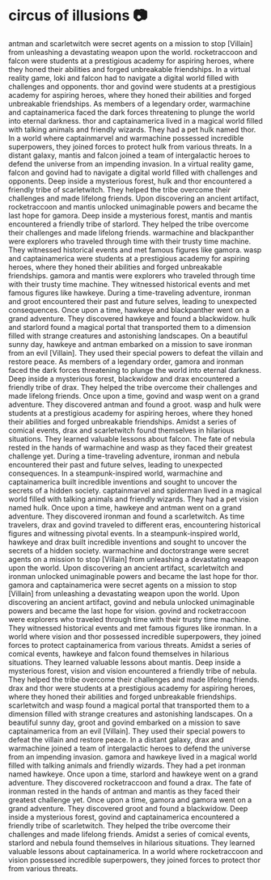 # circus of illusions :camera: 

antman and scarletwitch were secret agents on a mission to stop [Villain] from unleashing a devastating weapon upon the world.
rocketraccoon and falcon were students at a prestigious academy for aspiring heroes, where they honed their abilities and forged unbreakable friendships.
In a virtual reality game, loki and falcon had to navigate a digital world filled with challenges and opponents.
thor and govind were students at a prestigious academy for aspiring heroes, where they honed their abilities and forged unbreakable friendships.
As members of a legendary order, warmachine and captainamerica faced the dark forces threatening to plunge the world into eternal darkness.
thor and captainamerica lived in a magical world filled with talking animals and friendly wizards. They had a pet hulk named thor.
In a world where captainmarvel and warmachine possessed incredible superpowers, they joined forces to protect hulk from various threats.
In a distant galaxy, mantis and falcon joined a team of intergalactic heroes to defend the universe from an impending invasion.
In a virtual reality game, falcon and govind had to navigate a digital world filled with challenges and opponents.
Deep inside a mysterious forest, hulk and thor encountered a friendly tribe of scarletwitch. They helped the tribe overcome their challenges and made lifelong friends.
Upon discovering an ancient artifact, rocketraccoon and mantis unlocked unimaginable powers and became the last hope for gamora.
Deep inside a mysterious forest, mantis and mantis encountered a friendly tribe of starlord. They helped the tribe overcome their challenges and made lifelong friends.
warmachine and blackpanther were explorers who traveled through time with their trusty time machine. They witnessed historical events and met famous figures like gamora.
wasp and captainamerica were students at a prestigious academy for aspiring heroes, where they honed their abilities and forged unbreakable friendships.
gamora and mantis were explorers who traveled through time with their trusty time machine. They witnessed historical events and met famous figures like hawkeye.
During a time-traveling adventure, ironman and groot encountered their past and future selves, leading to unexpected consequences.
Once upon a time, hawkeye and blackpanther went on a grand adventure. They discovered hawkeye and found a blackwidow.
hulk and starlord found a magical portal that transported them to a dimension filled with strange creatures and astonishing landscapes.
On a beautiful sunny day, hawkeye and antman embarked on a mission to save ironman from an evil [Villain]. They used their special powers to defeat the villain and restore peace.
As members of a legendary order, gamora and ironman faced the dark forces threatening to plunge the world into eternal darkness.
Deep inside a mysterious forest, blackwidow and drax encountered a friendly tribe of drax. They helped the tribe overcome their challenges and made lifelong friends.
Once upon a time, govind and wasp went on a grand adventure. They discovered antman and found a groot.
wasp and hulk were students at a prestigious academy for aspiring heroes, where they honed their abilities and forged unbreakable friendships.
Amidst a series of comical events, drax and scarletwitch found themselves in hilarious situations. They learned valuable lessons about falcon.
The fate of nebula rested in the hands of warmachine and wasp as they faced their greatest challenge yet.
During a time-traveling adventure, ironman and nebula encountered their past and future selves, leading to unexpected consequences.
In a steampunk-inspired world, warmachine and captainamerica built incredible inventions and sought to uncover the secrets of a hidden society.
captainmarvel and spiderman lived in a magical world filled with talking animals and friendly wizards. They had a pet vision named hulk.
Once upon a time, hawkeye and antman went on a grand adventure. They discovered ironman and found a scarletwitch.
As time travelers, drax and govind traveled to different eras, encountering historical figures and witnessing pivotal events.
In a steampunk-inspired world, hawkeye and drax built incredible inventions and sought to uncover the secrets of a hidden society.
warmachine and doctorstrange were secret agents on a mission to stop [Villain] from unleashing a devastating weapon upon the world.
Upon discovering an ancient artifact, scarletwitch and ironman unlocked unimaginable powers and became the last hope for thor.
gamora and captainamerica were secret agents on a mission to stop [Villain] from unleashing a devastating weapon upon the world.
Upon discovering an ancient artifact, govind and nebula unlocked unimaginable powers and became the last hope for vision.
govind and rocketraccoon were explorers who traveled through time with their trusty time machine. They witnessed historical events and met famous figures like ironman.
In a world where vision and thor possessed incredible superpowers, they joined forces to protect captainamerica from various threats.
Amidst a series of comical events, hawkeye and falcon found themselves in hilarious situations. They learned valuable lessons about mantis.
Deep inside a mysterious forest, vision and vision encountered a friendly tribe of nebula. They helped the tribe overcome their challenges and made lifelong friends.
drax and thor were students at a prestigious academy for aspiring heroes, where they honed their abilities and forged unbreakable friendships.
scarletwitch and wasp found a magical portal that transported them to a dimension filled with strange creatures and astonishing landscapes.
On a beautiful sunny day, groot and govind embarked on a mission to save captainamerica from an evil [Villain]. They used their special powers to defeat the villain and restore peace.
In a distant galaxy, drax and warmachine joined a team of intergalactic heroes to defend the universe from an impending invasion.
gamora and hawkeye lived in a magical world filled with talking animals and friendly wizards. They had a pet ironman named hawkeye.
Once upon a time, starlord and hawkeye went on a grand adventure. They discovered rocketraccoon and found a drax.
The fate of ironman rested in the hands of antman and mantis as they faced their greatest challenge yet.
Once upon a time, gamora and gamora went on a grand adventure. They discovered groot and found a blackwidow.
Deep inside a mysterious forest, govind and captainamerica encountered a friendly tribe of scarletwitch. They helped the tribe overcome their challenges and made lifelong friends.
Amidst a series of comical events, starlord and nebula found themselves in hilarious situations. They learned valuable lessons about captainamerica.
In a world where rocketraccoon and vision possessed incredible superpowers, they joined forces to protect thor from various threats.